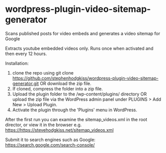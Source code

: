 # wordpress-plugin-video-sitemap-generator
Scans published posts for video embeds and generates a video sitemap for Google

Extracts youtube embedded videos only.
Runs once when activated and then every 12 hours.
  
Installation:
1. clone the repo using git clone https://github.com/stephenhodgkiss/wordpress-plugin-video-sitemap-generator.git OR download the zip file.
2. If cloned, compress the folder into a zip file.
3. Upload the plugin folder to the /wp-content/plugins/ directory OR upload the zip file via the WordPress admin panel under PLUGINS > Add New > Upload Plugin.
4. Activate the plugin through the 'Plugins' menu in WordPress.

After the first run you can examine the sitemap_videos.xml in the root director, or view it in the browser e.g. [https://](https://stevehodgkiss.net/sitemap_videos.xml)https://stevehodgkiss.net/sitemap_videos.xml

Submit it to search engines such as Google:
https://search.google.com/search-console/
